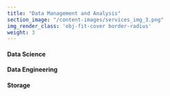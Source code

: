 ```yaml
---
title: "Data Management and Analysis"
section_image: "/content-images/services_img_3.png"
img_render_class: 'obj-fit-cover border-radius'
weight: 3
---
```

#### Data Science 
#### Data Engineering 
#### Storage